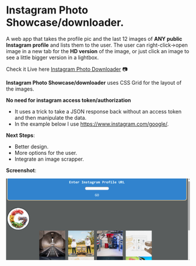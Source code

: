 # Instagram Photo Showcase/downloader.
A web app that takes the profile pic and the last 12 images of **ANY public Instagram profile** and lists them to the user. 
The user can right-click->open image in a new tab for the **HD version** of the image, or just click an image to see a little
bigger version in a lightbox.

Check it Live here [Instagram Photo Downloader](https://onelineof.me/instagramphotos) :camera:

**Instagram Photo Showcase/downloader** uses CSS Grid for the layout of the images.

**No need for instagram access token/authorization** 
- It uses a trick to take a JSON response back without an access token and then manipulate the data.
- In the example below I use https://www.instagram.com/google/.

**Next Steps**:

- Better design.
- More options for the user.
- Integrate an image scrapper.

**Screenshot**:

![Instagram Photo Downloader](../screens/instagramphotodl.png?raw=true "Instagram Photo Downloader")
